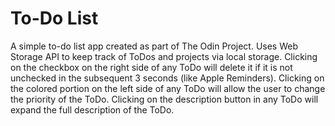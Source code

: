 # To-Do List

A simple to-do list app created as part of The Odin Project. Uses Web Storage API to keep track of ToDos and projects via local storage. Clicking on the checkbox on the right side of any ToDo will delete it if it is not unchecked in the subsequent 3 seconds (like Apple Reminders). Clicking on the colored portion on the left side of any ToDo will allow the user to change the priority of the ToDo. Clicking on the description button in any ToDo will expand the full description of the ToDo.
